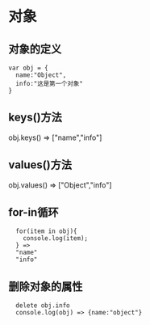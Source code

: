# 对象

## 对象的定义
```
var obj = {
  name:"Object",
  info:"这是第一个对象"
}
```

## keys()方法
  obj.keys() => ["name","info"]
## values()方法
  obj.values() => ["Object","info"]
## for-in循环
```
  for(item in obj){  
    console.log(item);    
  } =>  
  "name"  
  "info"
```
## 删除对象的属性
```
  delete obj.info  
  console.log(obj) => {name:"object"}  
```
